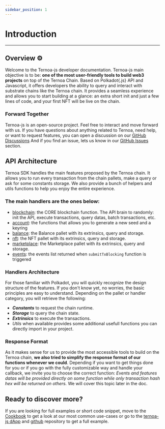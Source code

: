 ```yaml
---
sidebar_position: 1
---
```



# Introduction

___

## Overview  ⚙️

Welcome to the Ternoa-js developer documentation. Ternoa-js main objective is to be: **one of the most user-friendly tools to build web3 projects** on top of the Ternoa Chain. Based on Polkadot{.js} API and Javascript, it offers developers the ability to query and interact with substrate chains like the Ternoa chain. It provides a seamless experience and allows you to start building at a glance: an extra short init and just a few lines of code, and your first NFT will be live on the chain.

### Forward Together

Ternoa-js is an open-source project. Feel free to interact and move forward with us. If you have questions about anything related to Ternoa, need help, or want to request features, you can open a discussion on our [GitHub Discussions]([https://github.com/capsule-corp-ternoa/ternoa-js/discussions](https://github.com/capsule-corp-ternoa/ternoa-js/discussions)) And if you find an issue, lets us know in our [GitHub Issues]([https://github.com/capsule-corp-ternoa/ternoa-js/issues](https://github.com/capsule-corp-ternoa/ternoa-js/issues)) section.



## API Architecture

Ternoa SDK handles the main features proposed by the Ternoa chain. It allows you to run every transaction from the chain pallets, make a query or ask for some constants storage. We also provide a bunch of helpers and utils functions to help you enjoy the entire experience.

### The main handlers are the ones below:

-   [blockchain](https://github.com/capsule-corp-ternoa/ternoa-js/tree/main/src/blockchain): the CORE blockchain function. The API brain to randomly: init the API, execute transactions, query datas, batch transactions, etc.
-   [account](https://github.com/capsule-corp-ternoa/ternoa-js/blob/main/src/account/): the functions that allows you to generate a new seed and a keyring
-   [balance](https://github.com/capsule-corp-ternoa/ternoa-js/tree/main/src/balance): the Balance pallet with its extrinsics, query and storage.
-   [nft](https://github.com/capsule-corp-ternoa/ternoa-js/tree/main/src/nft): the NFT pallet with its extrinsics, query and storage.
-   [marketplace](https://github.com/capsule-corp-ternoa/ternoa-js/tree/main/src/nft): the Marketplace pallet with its extrinsics, query and storage.
-   [events](https://github.com/capsule-corp-ternoa/ternoa-js/blob/main/src/events.ts): the events list returned when  `submitTxBlocking`  function is triggered

### Handlers Architecture

For those familiar with Polkadot, you will quickly recognize the design structure of the features. If you don't know yet, no worries, the basic principles are easy to understand. Depending on the pallet or handler category, you will retrieve the following:

-   _**Constants**_  to request the chain runtime.
-   _**Storage**_  to query the chain state.
-   _**Extrinsics**_  to execute the transactions.
-   _Utils_  when available provides some additional usefull functions you can directly import in your project.

### Response Format

As it makes sense for us to provide the most accessible tools to build on the Ternoa chain,  **we also tried to simplify the response format of our functions whenever we could**. Depending if you want to get things done for you or if you go with the fully customizable way and handle your callback, we invite you to choose the correct function:  _Events and features datas will be provided directly on some function while only transaction hash hex will be returned on others._  We will cover this topic later in the doc.



## Ready to discover more?

If you are looking for full examples or short code snippet, move to the  [Cookbook](https://github.com/capsule-corp-ternoa/ternoa-doc/blob/develop/docs/for-developers/sdk/introduction.md#)  to get a look at our most common use-cases or go to the  [ternoa-js dApp](https://e2e.ternoa.network/)  and  [github](https://github.com/capsule-corp-ternoa/ternoa-js-test-dapp)  repository to get a full example.
